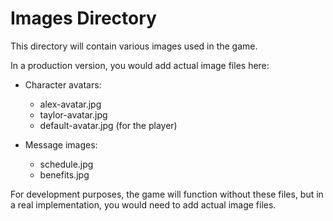 # Images Directory

This directory will contain various images used in the game.

In a production version, you would add actual image files here:
- Character avatars:
  - alex-avatar.jpg
  - taylor-avatar.jpg
  - default-avatar.jpg (for the player)

- Message images:
  - schedule.jpg
  - benefits.jpg

For development purposes, the game will function without these files, but in a real implementation, you would need to add actual image files.

